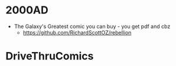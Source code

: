 # 2000AD
- The Galaxy's Greatest comic you can buy - you get pdf and cbz
    - https://github.com/RichardScottOZ/rebellion

# DriveThruComics

